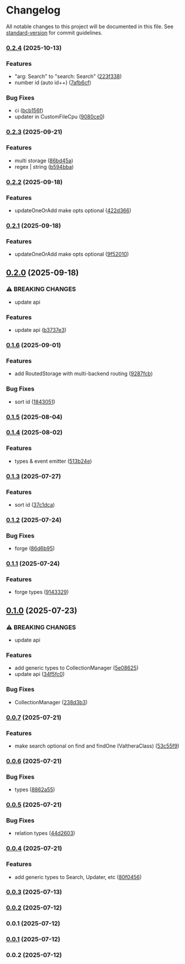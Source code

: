 # Changelog

All notable changes to this project will be documented in this file. See [standard-version](https://github.com/conventional-changelog/standard-version) for commit guidelines.

### [0.2.4](https://github.com/wxn0brP/ValtheraDB-core/compare/v0.2.3...v0.2.4) (2025-10-13)


### Features

* "arg: Search" to "search: Search" ([223f338](https://github.com/wxn0brP/ValtheraDB-core/commit/223f338cb4d0fa1828311744f9d98f7e7a4f396c))
* number id (auto id++) ([7afb6cf](https://github.com/wxn0brP/ValtheraDB-core/commit/7afb6cf99b741a41082bb1515735a135346c5f79))


### Bug Fixes

* ci ([bcb156f](https://github.com/wxn0brP/ValtheraDB-core/commit/bcb156f2a6ca83058ceaf3ac320b0b9a3521ce10))
* updater in CustomFileCpu ([9080ce0](https://github.com/wxn0brP/ValtheraDB-core/commit/9080ce0ae889c58eff34d4527ce9355291cb3605))

### [0.2.3](https://github.com/wxn0brP/ValtheraDB-core/compare/v0.2.2...v0.2.3) (2025-09-21)


### Features

* multi storage ([86bd45a](https://github.com/wxn0brP/ValtheraDB-core/commit/86bd45af23b935d3c4cb45c34799bce154398f3a))
* regex | string ([b594bba](https://github.com/wxn0brP/ValtheraDB-core/commit/b594bbaeafbda7034afbc195ebc790426872eb4f))

### [0.2.2](https://github.com/wxn0brP/ValtheraDB-core/compare/v0.2.1...v0.2.2) (2025-09-18)


### Features

* updateOneOrAdd make opts optional ([422d366](https://github.com/wxn0brP/ValtheraDB-core/commit/422d3660548465e61ccfc57ff5081b2bf45acacb))

### [0.2.1](https://github.com/wxn0brP/ValtheraDB-core/compare/v0.2.0...v0.2.1) (2025-09-18)


### Features

* updateOneOrAdd make opts optional ([9f52010](https://github.com/wxn0brP/ValtheraDB-core/commit/9f52010a77762ec7f9197972c2713c9d6d3f931f))

## [0.2.0](https://github.com/wxn0brP/ValtheraDB-core/compare/v0.1.6...v0.2.0) (2025-09-18)


### ⚠ BREAKING CHANGES

* update api

### Features

* update api ([b3737e3](https://github.com/wxn0brP/ValtheraDB-core/commit/b3737e32708c99cacb4f663fda59ec23217a2d5c))

### [0.1.6](https://github.com/wxn0brP/ValtheraDB-core/compare/v0.1.5...v0.1.6) (2025-09-01)


### Features

* add RoutedStorage with multi-backend routing ([9287fcb](https://github.com/wxn0brP/ValtheraDB-core/commit/9287fcb68e0b91c3d8e99dcd64d1152f81ffea3f))


### Bug Fixes

* sort id ([1843051](https://github.com/wxn0brP/ValtheraDB-core/commit/18430517893487f66637e634db10d90a61d89382))

### [0.1.5](https://github.com/wxn0brP/ValtheraDB-core/compare/v0.1.4...v0.1.5) (2025-08-04)

### [0.1.4](https://github.com/wxn0brP/ValtheraDB-core/compare/v0.1.3...v0.1.4) (2025-08-02)


### Features

* types & event emitter ([513b24e](https://github.com/wxn0brP/ValtheraDB-core/commit/513b24ef1874104be52eb15f62646c026b4c0b38))

### [0.1.3](https://github.com/wxn0brP/ValtheraDB-core/compare/v0.1.2...v0.1.3) (2025-07-27)


### Features

* sort id ([37c1dca](https://github.com/wxn0brP/ValtheraDB-core/commit/37c1dcaafc6c55c035b3942004f41c434e77ac2d))

### [0.1.2](https://github.com/wxn0brP/ValtheraDB-core/compare/v0.1.1...v0.1.2) (2025-07-24)


### Bug Fixes

* forge ([86d6b95](https://github.com/wxn0brP/ValtheraDB-core/commit/86d6b95b6cdb1ae2a5eeeeafd587538ed27638fb))

### [0.1.1](https://github.com/wxn0brP/ValtheraDB-core/compare/v0.1.0...v0.1.1) (2025-07-24)


### Features

* forge types ([9143329](https://github.com/wxn0brP/ValtheraDB-core/commit/9143329869751585a331735b64070f658b6eb96d))

## [0.1.0](https://github.com/wxn0brP/ValtheraDB-core/compare/v0.0.7...v0.1.0) (2025-07-23)


### ⚠ BREAKING CHANGES

* update api

### Features

* add generic types to CollectionManager ([5e08625](https://github.com/wxn0brP/ValtheraDB-core/commit/5e08625c95a5e6838b7077d7d02ae25e3dea8cf9))
* update api ([34f5fc0](https://github.com/wxn0brP/ValtheraDB-core/commit/34f5fc055524c8cb054c1d69fad6acef9daa1fb5))


### Bug Fixes

* CollectionManager ([238d3b3](https://github.com/wxn0brP/ValtheraDB-core/commit/238d3b3d4812d1bad597479eb5f9cd99079dd513))

### [0.0.7](https://github.com/wxn0brP/ValtheraDB-core/compare/v0.0.6...v0.0.7) (2025-07-21)


### Features

* make search optional on find and findOne (ValtheraClass) ([53c55f9](https://github.com/wxn0brP/ValtheraDB-core/commit/53c55f968eee45ab4da8f7b4f975518d05bdbcb1))

### [0.0.6](https://github.com/wxn0brP/ValtheraDB-core/compare/v0.0.5...v0.0.6) (2025-07-21)


### Bug Fixes

* types ([8862a55](https://github.com/wxn0brP/ValtheraDB-core/commit/8862a556fb08fa76382870dee10977feba7efcce))

### [0.0.5](https://github.com/wxn0brP/ValtheraDB-core/compare/v0.0.4...v0.0.5) (2025-07-21)


### Bug Fixes

* relation types ([44d2603](https://github.com/wxn0brP/ValtheraDB-core/commit/44d2603e3f4312c20bad9a384a6fbdb04ac45925))

### [0.0.4](https://github.com/wxn0brP/ValtheraDB-core/compare/v0.0.3...v0.0.4) (2025-07-21)


### Features

* add generic types to Search, Updater, etc ([80f0456](https://github.com/wxn0brP/ValtheraDB-core/commit/80f0456cde14eed10d8d4eafcf2b560ae29d671f))

### [0.0.3](https://github.com/wxn0brP/ValtheraDB-core/compare/v0.0.2...v0.0.3) (2025-07-13)

### [0.0.2](https://github.com/wxn0brP/ValtheraDB-core/compare/v0.0.1...v0.0.2) (2025-07-12)

### 0.0.1 (2025-07-12)

### [0.0.1](https://github.com/wxn0brP/ValtheraDB-core/compare/v0.0.2...v0.0.1) (2025-07-12)

### 0.0.2 (2025-07-12)
